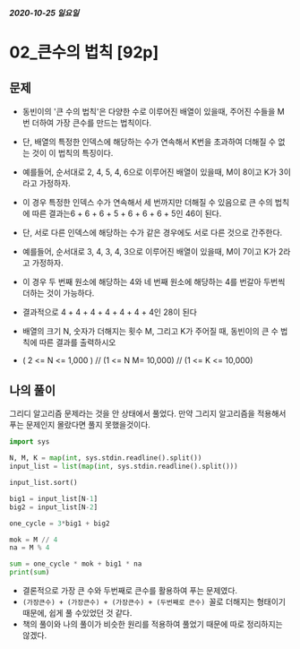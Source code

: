 ##### 2020-10-25 일요일



# 02_큰수의 법칙 [92p]

## 문제

- 동빈이의 '큰 수의 법칙'은 다양한 수로 이루어진 배열이 있을때, 주어진 수들을 M번 더하여 가장 큰수를 만드는 법칙이다.

- 단, 배열의 특정한 인덱스에 해당하는 수가 연속해서 K번을 초과하여 더해질 수 없는 것이 이 법칙의 특징이다.

- 예를들어, 순서대로 2, 4, 5, 4, 6으로 이루어진 배열이 있을때, M이 8이고 K가 3이라고 가정하자.

- 이 경우 특정한 인덱스 수가 연속해서 세 번까지만 더해질 수 있음으로 큰 수의 법칙에 따른 결과는6 + 6 + 6 + 5 + 6 + 6 + 6 + 5인 46이 된다.

- 단, 서로 다른 인덱스에 해당하는 수가 같은 경우에도 서로 다른 것으로 간주한다.

- 예를들어, 순서대로 3, 4, 3, 4, 3으로 이루어진 배열이 있을때, M이 7이고 K가 2라고 가정하자.

- 이 경우 두 번째 원소에 해당하는 4와 네 번째 원소에 해당하는 4를 번갈아 두번씩 더하는 것이 가능하다.

- 결과적으로 4 + 4 + 4 + 4 + 4 + 4 + 4인 28이 된다

- 배열의 크기 N, 숫자가 더해지는 횟수 M, 그리고 K가 주어질 때, 동빈이의 큰 수 법칙에 따른 결과를 출력하시오

- ( 2 <= N <= 1,000 ) // (1 <= N M= 10,000) // (1 <= K <= 10,000)



## 나의 풀이

그리디 알고리즘 문제라는 것을 안 상태에서 풀었다. 만약 그리지 알고리즘을 적용해서 푸는 문제인지 몰랐다면 풀지 못했을것이다.

```python
import sys

N, M, K = map(int, sys.stdin.readline().split())
input_list = list(map(int, sys.stdin.readline().split()))

input_list.sort()

big1 = input_list[N-1]
big2 = input_list[N-2]

one_cycle = 3*big1 + big2

mok = M // 4
na = M % 4

sum = one_cycle * mok + big1 * na
print(sum)
```



- 결론적으로 가장 큰 수와 두번째로 큰수를 활용하여 푸는 문제였다.
-  `(가장큰수) + (가장큰수) + (가장큰수) + (두번째로 큰수) `꼴로 더해지는 형태이기 때문에, 쉽게 풀 수있었던 것 같다.
- 책의 풀이와 나의 풀이가 비슷한 원리를 적용하여 풀었기 때문에 따로 정리하지는 않겠다.